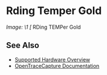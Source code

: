 # Rding Temper Gold
**Image: \1*
[*
RDing TEMPer Gold
## See Also
- [Supported Hardware Overview](../supported-hardware.md)
- [OpenTraceCapture Documentation](../../opentracecapture/overview.md)
